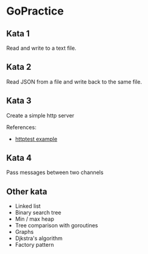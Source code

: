 # GoPractice

## Kata 1

Read and write to a text file.

## Kata 2

Read JSON from a file and write back to the same file.

## Kata 3

Create a simple http server

References:
+ [httptest example](https://golang.cafe/blog/golang-httptest-example.html)

## Kata 4

Pass messages between two channels

## Other kata

* Linked list
* Binary search tree
* Min / max heap
* Tree comparison with goroutines
* Graphs
* Djkstra's algorithm
* Factory pattern
